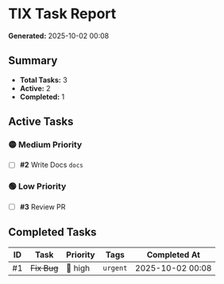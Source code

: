 # TIX Task Report

**Generated:** 2025-10-02 00:08

## Summary

- **Total Tasks:** 3
- **Active:** 2
- **Completed:** 1

## Active Tasks

### 🟡 Medium Priority

- [ ] **#2** Write Docs `docs`

### 🟢 Low Priority

- [ ] **#3** Review PR

## Completed Tasks

| ID | Task | Priority | Tags | Completed At |
|---|---|---|---|---|
| #1 | ~~Fix Bug~~ | 🔴 high | `urgent` | 2025-10-02 00:08 |
